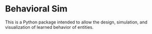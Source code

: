 # Behavioral Sim

This is a Python package intended to allow the design, simulation, and visualization of learned behavior of entities.